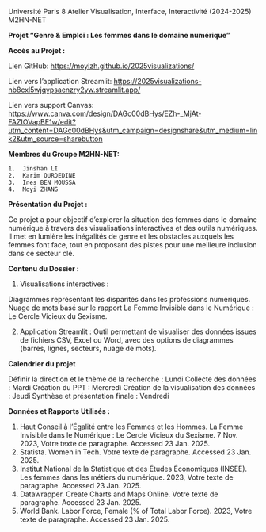 
Université Paris 8
Atelier Visualisation, Interface, Interactivité (2024-2025)
M2HN-NET

**Projet “Genre & Emploi : Les femmes dans le domaine numérique”**

**Accès au Projet :**

Lien GitHub: https://moyizh.github.io/2025visualizations/

Lien vers l’application Streamlit: https://2025visualizations-nb8cxl5wjqypsaenzry2yw.streamlit.app/

Lien vers support Canvas: https://www.canva.com/design/DAGc00dBHys/EZh-_MjAt-FAZIOVapBE1w/edit?utm_content=DAGc00dBHys&utm_campaign=designshare&utm_medium=link2&utm_source=sharebutton


**Membres du Groupe M2HN-NET:**

	1.	Jinshan LI
	2.	Karim OURDEDINE
	3.	Ines BEN MOUSSA
	4.	Moyi ZHANG


**Présentation du Projet :**

Ce projet a pour objectif d’explorer la situation des femmes dans le domaine numérique à travers des visualisations interactives et des outils numériques. Il met en lumière les inégalités de genre et les obstacles auxquels les femmes font face, tout en proposant des pistes pour une meilleure inclusion dans ce secteur clé.

**Contenu du Dossier :**

1. Visualisations interactives :
	
Diagrammes représentant les disparités dans les professions numériques.
Nuage de mots basé sur le rapport La Femme Invisible dans le Numérique : Le Cercle Vicieux du Sexisme.

2. Application Streamlit :
Outil permettant de visualiser des données issues de fichiers CSV, Excel ou Word, avec des options de diagrammes (barres, lignes, secteurs, nuage de mots).

**Calendrier du projet**

Définir la direction et le thème de la recherche :  Lundi
Collecte des données :  Mardi
Création du PPT : Mercredi 
Création de la visualisation des données : Jeudi 
Synthèse et présentation finale :  Vendredi 


**Données et Rapports Utilisés :**

 1. Haut Conseil à l’Égalité entre les Femmes et les Hommes. La Femme Invisible dans le Numérique : Le Cercle Vicieux du Sexisme. 7 Nov. 2023, Votre texte de paragraphe. Accessed 23 Jan. 2025.
 2. Statista. Women in Tech. Votre texte de paragraphe. Accessed 23 Jan. 2025.
 3. Institut National de la Statistique et des Études Économiques (INSEE). Les femmes dans les métiers du numérique. 2023, Votre texte de paragraphe. Accessed 23 Jan. 2025.
 4. Datawrapper. Create Charts and Maps Online. Votre texte de paragraphe. Accessed 23 Jan. 2025.
 5. World Bank. Labor Force, Female (% of Total Labor Force). 2023, Votre texte de paragraphe. Accessed 23 Jan. 2025.

